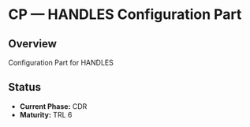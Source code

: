 # CP — HANDLES Configuration Part

## Overview
Configuration Part for HANDLES

## Status  
- **Current Phase:** CDR
- **Maturity:** TRL 6

